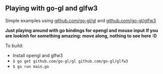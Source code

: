 ## Playing with go-gl and glfw3

Simple examples using [github.com/go-gl/gl](https://github.com/go-gl/gl) and  [github.com/go-gl/glfw3](https://github.com/go-gl/glfw3)

**Just playing around with go bindings for opengl and mouse input**
**If you are lookinh for something amazing: move along, nothing to see here :D**

To build:

- Install opengl and glfw3
- `$ go get github.com/go-gl/gl github.com/go-gl/glfw3`
- `$ go run main.go`
